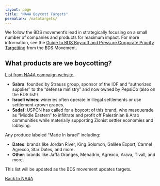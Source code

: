 ```yaml
---
layout: page
title: "NA4A Boycott Targets"
permalink: /na4atargets/
---
```


We follow the BDS movement’s lead in strategically focusing on a small number of companies and products for maximum impact. For more information, see the [Guide to BDS Boycott and Pressure Corporate Priority Targetting](https://www.bdsmovement.net/Guide-to-BDS-Boycott) from the BDS Movement.

## What products are we boycotting? 
[List from NA4A campaign website.](https://na4a.org)

+ __Sabra__: founded by Strauss group, sponsor of the IOF and “authorized supplier” to the “defense ministry” and now owned by PepsiCo (also on the BDS list!)
+ __Israeli wines__: wineries often operate in illegal settlements or use settlement-grown grapes.
+ __Sadaf__: USPCN has called for a boycott of this brand, who masquerade as “Middle Eastern” to infiltrate and profit off Palestinian & Arab communities while materially supporting Zionist settler economies and lobbying.

Any produce labeled “Made In Israel” including:
+ __Dates__: brands like Jordan River, King Solomon, Galilee Export, Carmel Agrexco, Star Dates, and more.
+ __Other__: brands like Jaffa Oranges, Mehadrin, Agrexco, Arava, Tivall, and more.

This list will be updated as the BDS movement updates targets. 

[Back to NA4A](https://bhamdsa.org/NA4A/)